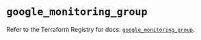 # `google_monitoring_group`

Refer to the Terraform Registry for docs: [`google_monitoring_group`](https://registry.terraform.io/providers/hashicorp/google-beta/6.24.0/docs/resources/google_monitoring_group).
